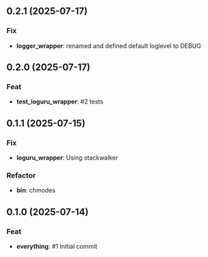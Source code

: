 ## 0.2.1 (2025-07-17)

### Fix

- **logger_wrapper**: renamed and defined default loglevel to DEBUG

## 0.2.0 (2025-07-17)

### Feat

- **test_loguru_wrapper**: #2 tests

## 0.1.1 (2025-07-15)

### Fix

- **loguru_wrapper**: Using stackwalker

### Refactor

- **bin**: chmodes

## 0.1.0 (2025-07-14)

### Feat

- **everything**: #1 Initial commit
